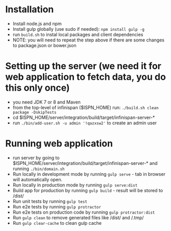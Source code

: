 # Installation

- Install node.js and npm
- Install gulp globally (use sudo if needed): `npm install gulp -g`
- run `build.sh` to instal local packages and client dependencies
- NOTE: you will need to repeat the step above if there are some changes to package.json or bower.json

# Setting up the server (we need it for web application to fetch data, you do this only once)
- you need JDK 7 or 8 and Maven
- from the top-level of infinispan ($ISPN_HOME) run: `./build.sh clean package -DskipTests`
- cd $ISPN_HOME/server/integration/build/target/infinispan-server-*
- run `./bin/add-user.sh -u admin '!qazxsw2'` to create an admin user

#  Running web application
- run server by going to $ISPN_HOME/server/integration/build/target/infinispan-server-* and running `./bin/domain.sh`
- Run locally in development mode by running `gulp serve` - tab in browser will automatically open.
- Run locally in production mode by running `gulp serve:dist`
- Build app for production by running `gulp build` - result will be stored to /dist/
- Run unit tests by running `gulp test`
- Run e2e tests by running `gulp protractor`
- Run e2e tests on production code by running `gulp protractor:dist`
- Run `gulp clean` to remove generated files like /dist/ and /.tmp/
- Run `gulp clear-cache` to clean gulp cache
